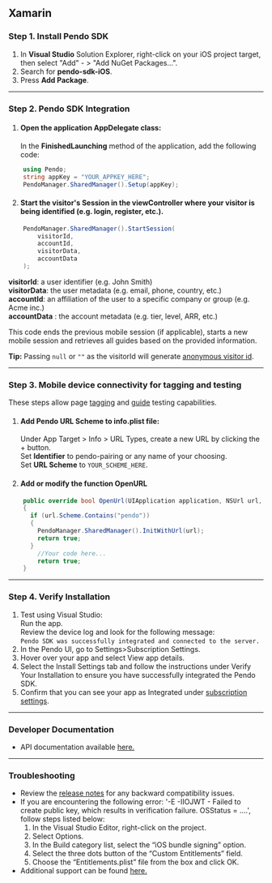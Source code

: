 ## Xamarin

### Step 1. Install Pendo SDK

1. In **Visual Studio** Solution Explorer, right-click on your iOS project target, then select "Add" - > "Add NuGet Packages…".
2. Search for **pendo-sdk-iOS**.
3. Press **Add Package**.

-------------

### Step 2. Pendo SDK Integration

1. #### Open the application **AppDelegate class**:

    In the **FinishedLaunching** method of the application, add the following code:

```c#
    using Pendo;
    string appKey = "YOUR_APPKEY_HERE";
    PendoManager.SharedManager().Setup(appKey);
```

2. #### Start the visitor's Session in the **viewController** where your visitor is being identified (e.g. login, register, etc.).

```c#
    PendoManager.SharedManager().StartSession(
        visitorId,
        accountId,
        visitorData,
        accountData
    );
```
**visitorId**: a user identifier (e.g. John Smith)  
**visitorData**: the user metadata (e.g. email, phone, country, etc.)  
**accountId**: an affiliation of the user to a specific company or group (e.g. Acme inc.)  
**accountData** : the account metadata (e.g. tier, level, ARR, etc.)

This code ends the previous mobile session (if applicable), starts a new mobile session and retrieves all guides based on the provided information.

**Tip:** Passing `null` or `""` as the visitorId will generate <a href="https://help.pendo.io/resources/support-library/analytics/anonymous-visitors.html" target="_blank">anonymous visitor id</a>.

-------------

### Step 3. Mobile device connectivity for tagging and testing

These steps allow page <a href="https://support.pendo.io/hc/en-us/articles/360033609651-Tagging-Mobile-Pages#HowtoTagaPage" target="_blank">tagging</a>
and <a href="https://support.pendo.io/hc/en-us/articles/360033487792-Creating-a-Mobile-Guide#test-guide-on-device-0-6" target="_blank">guide</a> testing capabilities.

1. #### Add Pendo URL Scheme to **info.plist** file:

    Under App Target > Info > URL Types, create a new URL by clicking the + button.  
    Set **Identifier** to pendo-pairing or any name of your choosing.  
    Set **URL Scheme** to `YOUR_SCHEME_HERE`.

2. #### Add or modify the function **OpenURL**

```c#
    public override bool OpenUrl(UIApplication application, NSUrl url, string sourceApplication, NSObject annotation)
    {
      if (url.Scheme.Contains("pendo"))
      {
        PendoManager.SharedManager().InitWithUrl(url);
        return true;
      }
        //Your code here...
        return true;
    }
```

-------------

### Step 4. Verify Installation

1. Test using Visual Studio:  
Run the app.  
Review the device log and look for the following message:  
`Pendo SDK was successfully integrated and connected to the server.`
2. In the Pendo UI, go to Settings>Subscription Settings.
3. Hover over your app and select View app details.
4. Select the Install Settings tab and follow the instructions under Verify Your Installation to ensure you have successfully integrated the Pendo SDK.
5. Confirm that you can see your app as Integrated under <a href="https://app.pendo.io/admin" target="_blank">subscription settings</a>.

-------------

### Developer Documentation

* API documentation available <a href="https://support.pendo.io/hc/en-us/articles/4405948770715-Xamarin-Developer-API-Documentation-iOS" target="_blank">here.</a>

-------------

### Troubleshooting

+ Review the <a href="https://developers.pendo.io/category/mobile-sdk/" target="_blank">release notes</a> for any backward compatibility issues.
+ If you are encountering the following error: '-E -IIOJWT - Failed to create public key, which results in verification failure. OSStatus = ....', follow steps listed below:
  1. In the Visual Studio Editor, right-click on the project.
  2. Select Options.
  3. In the Build category list, select the “iOS bundle signing” option.
  4. Select the three dots button of the “Custom Entitlements” field.
  5. Choose the “Entitlements.plist” file from the box and click OK.
+ Additional support can be found <a href="https://github.com/pendo-io/pendo-mobile-sdk/ios" target="_blank">here.</a>
